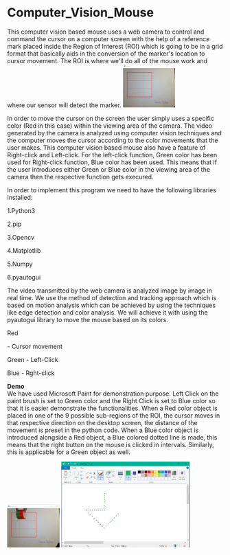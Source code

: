 # Computer_Vision_Mouse

This computer vision based mouse uses a web camera to control and command the cursor on a computer screen with the help of a reference mark placed inside the Region of Interest (ROI) which is going to be in a grid format that basically aids in the conversion of the marker's location to cursor movement. The ROI is where we'll do all of the mouse work and where our sensor will detect the marker. 
<img src="images/ROI.png" height = "100">

In order to move the cursor on the screen the user simply uses a specific color (Red in this case) within the viewing area of the camera. The video generated by the camera is analyzed using computer vision techniques and the computer moves the cursor according to the color movements that the user makes. This computer vision based mouse also have a feature of Right-click and Left-click. For the left-click function, Green color has been used for Right-click function, Blue color has been used. This means that if the user introduces either Green or Blue color in the viewing area of the camera then the respective function gets execured.

In order to implement this program we need to have the following libraries installed:

1.Python3

2.pip

3.Opencv

4.Matplotlib

5.Numpy

6.pyautogui

The video transmitted by the web camera is analyzed image by image in real time. 
We use the method of detection and tracking approach which is based on motion analysis which can be achieved by using the techniques like edge detection and color analysis. We will achieve it with using the pyautogui library to move the mouse based on its colors.

<p color="red">Red<p> - Cursor movement

Green - Left-Click

Blue - Rght-click

<b>Demo</b>
<br>
We have used Microsoft Paint for demonstration purpose. Left Click on the paint brush is set to Green color and the Right Click is set to Blue color so that it is easier demonstrate the functionalities.
When a Red color object is placed in one of the 9 possible sub-regions of the ROI, the cursor moves in that respective direction on the desktop screen, the distance of the movement is preset in the python code. 
When a Blue color object is introduced alongside a Red object, a Blue colored dotted line is made, this means that the right button on the mouse is clicked in intervals.
Similarly, this is applicable for a Green object as well.
 

<img src="images/Img1.png" height = "100">
<img src="images/Img2.png" height = "200">


